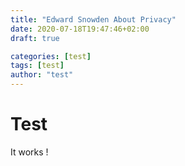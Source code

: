 ```yaml
---
title: "Edward Snowden About Privacy"
date: 2020-07-18T19:47:46+02:00
draft: true

categories: [test]
tags: [test]
author: "test"
---
```



# Test

It works !